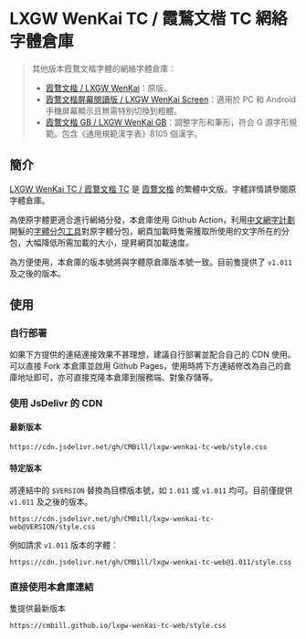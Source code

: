 # LXGW WenKai TC / 霞鶩文楷 TC 網絡字體倉庫

> 其他版本霞鶩文楷字體的網絡字體倉庫：
>   - [霞鶩文楷 / LXGW WenKai](https://github.com/CMBill/lxgw-wenkai-web)：原版。
>   - [霞鶩文楷屏幕閱讀版 / LXGW WenKai Screen](https://github.com/CMBill/lxgw-wenkai-screen-web)：適用於 PC 和 Android 手機屏幕顯示且無需特別切換到粗體。
>   - [霞鶩文楷 GB / LXGW WenKai GB](https://github.com/CMBill/lxgw-wenkai-gb-web)：調整字形和筆形，符合 G 源字形規範。包含《通用規範漢字表》8105 個漢字。


## 簡介
[LXGW WenKai TC / 霞鶩文楷 TC](https://github.com/lxgw/LxgwWenkaiTC) 是 [霞鶩文楷](https://github.com/lxgw/LxgwWenKai) 的繁體中文版。字體詳情請參閱原字體倉庫。

為使原字體更適合進行網絡分發，本倉庫使用 Github Action，利用[中文網字計劃](https://chinese-font.netlify.app/)開髮的[字體分包工具](https://github.com/KonghaYao/cn-font-split)對原字體分包，網頁加載時隻需獲取所使用的文字所在的分包，大幅降低所需加載的大小，提昇網頁加載速度。

為方便使用，本倉庫的版本號將與字體原倉庫版本號一致。目前隻提供了 `v1.011` 及之後的版本。

## 使用
### 自行部署
如果下方提供的連結連接效果不甚理想，建議自行部署並配合自己的 CDN 使用。可以直接 Fork 本倉庫並啟用 Github Pages，使用時將下方連結修改為自己的倉庫地址即可，亦可直接克隆本倉庫到服務端、對象存儲等。

### 使用 JsDelivr 的 CDN
#### 最新版本
```
https://cdn.jsdelivr.net/gh/CMBill/lxgw-wenkai-tc-web/style.css
```

#### 特定版本
將連結中的 `$VERSION` 替換為目標版本號，如 `1.011` 或 `v1.011` 均可。目前僅提供 `v1.011` 及之後的版本。
```
https://cdn.jsdelivr.net/gh/CMBill/lxgw-wenkai-tc-web@VERSION/style.css
```
例如請求 `v1.011` 版本的字體：
```
https://cdn.jsdelivr.net/gh/CMBill/lxgw-wenkai-tc-web@1.011/style.css
```

### 直接使用本倉庫連結
隻提供最新版本
```
https://cmbill.github.io/lxgw-wenkai-tc-web/style.css
```
